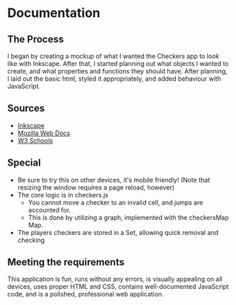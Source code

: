 # Documentation

## The Process
I began by creating a mockup of what I wanted the Checkers app to look like with Inkscape. 
After that, I started planning out what objects I wanted to create, and what properties and 
functions they should have. After planning, I laid out the basic html, styled it appropriately,
and added behaviour with JavaScript. 

## Sources
- [Inkscape](https://inkscape.org/en/)
- [Mozilla Web Docs](https://developer.mozilla.org/en-US/)
- [W3 Schools](https://www.w3schools.com/)

## Special
- Be sure to try this on other devices, it's mobile friendly! (Note that resizing the window requires a page reload, however)
- The core logic is in checkers.js
    - You cannot move a checker to an invalid cell, and jumps are accounted for.
    - This is done by utilizing a graph, implemented with the checkersMap Map.
- The players checkers are stored in a Set, allowing quick removal and checking 

## Meeting the requirements
This application is fun, runs without any errors, is visually appealing on all devices,
uses proper HTML and CSS, contains well-documented JavaScript code, and is a polished,
professional web application.
